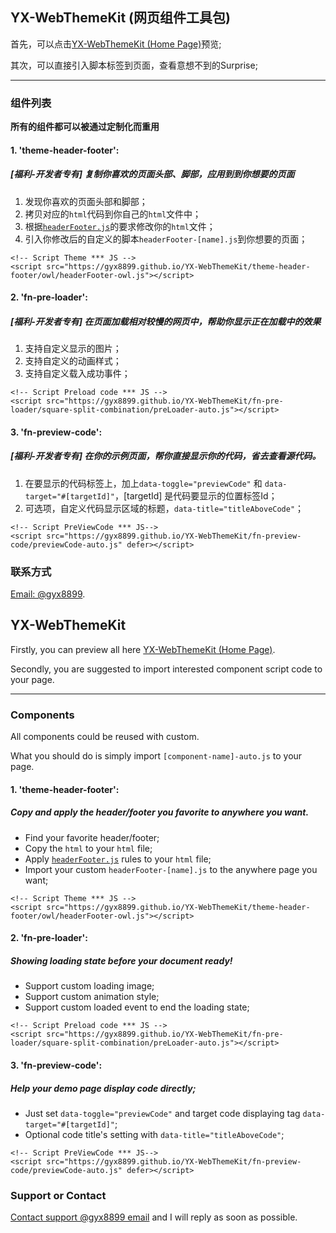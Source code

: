## YX-WebThemeKit (网页组件工具包)

首先，可以点击[YX-WebThemeKit (Home Page)](https://gyx8899.github.io/YX-WebThemeKit/)预览;

其次，可以直接引入脚本标签到页面，查看意想不到的Surprise;

----

### 组件列表

**所有的组件都可以被通过定制化而重用**

#### 1. 'theme-header-footer':
##### [福利-开发者专有] 复制你喜欢的页面头部、脚部，应用到到你想要的页面
1. 发现你喜欢的页面头部和脚部；
2. 拷贝对应的`html`代码到你自己的`html`文件中；
3. 根据[`headerFooter.js`](https://gyx8899.github.io/YX-WebThemeKit/theme-header-footer/headerFooter.js)的要求修改你的`html`文件；
4. 引入你修改后的自定义的脚本`headerFooter-[name].js`到你想要的页面；

```
<!-- Script Theme *** JS -->
<script src="https://gyx8899.github.io/YX-WebThemeKit/theme-header-footer/owl/headerFooter-owl.js"></script>
```

#### 2. 'fn-pre-loader':
##### [福利-开发者专有] 在页面加载相对较慢的网页中，帮助你显示正在加载中的效果
1. 支持自定义显示的图片；
2. 支持自定义的动画样式；
3. 支持自定义载入成功事件；

```
<!-- Script Preload code *** JS -->
<script src="https://gyx8899.github.io/YX-WebThemeKit/fn-pre-loader/square-split-combination/preLoader-auto.js"></script>
```

#### 3. 'fn-preview-code': 
##### [福利-开发者专有] 在你的示例页面，帮你直接显示你的代码，省去查看源代码。
1. 在要显示的代码标签上，加上`data-toggle="previewCode"` 和 `data-target="#[targetId]"`，[targetId] 是代码要显示的位置标签Id；
2. 可选项，自定义代码显示区域的标题，`data-title="titleAboveCode"`；
```
<!-- Script PreViewCode *** JS-->
<script src="https://gyx8899.github.io/YX-WebThemeKit/fn-preview-code/previewCode-auto.js" defer></script>
```

### 联系方式

 [Email: @gyx8899](<gyx8899@126.com>).
 


 ## YX-WebThemeKit
 
 Firstly, you can preview all here [YX-WebThemeKit (Home Page)](https://gyx8899.github.io/YX-WebThemeKit/).
 
 Secondly, you are suggested to import interested component script code to your page.
 
 ----
 
 ### Components
 
 All components could be reused with custom.
 
 What you should do is simply import `[component-name]-auto.js` to your page.
 
 #### 1. 'theme-header-footer':
 ##### Copy and apply the header/footer you favorite to anywhere you want.
 - Find your favorite header/footer; 
 - Copy the `html` to your `html` file; 
 - Apply [`headerFooter.js`](https://gyx8899.github.io/YX-WebThemeKit/theme-header-footer/headerFooter.js) rules to your `html` file;
 - Import your custom `headerFooter-[name].js` to the anywhere page you want; 
 
 ```
 <!-- Script Theme *** JS -->
 <script src="https://gyx8899.github.io/YX-WebThemeKit/theme-header-footer/owl/headerFooter-owl.js"></script>
 ```
 
 #### 2. 'fn-pre-loader':
 ##### Showing loading state before your document ready! 
 - Support custom loading image;
 - Support custom animation style;
 - Support custom loaded event to end the loading state;
 
 ```
 <!-- Script Preload code *** JS -->
 <script src="https://gyx8899.github.io/YX-WebThemeKit/fn-pre-loader/square-split-combination/preLoader-auto.js"></script>
 ```
 
 #### 3. 'fn-preview-code': 
 ##### Help your demo page display code directly; 
 - Just set `data-toggle="previewCode"` and target code displaying tag `data-target="#[targetId]"`; 
 - Optional code title's setting with `data-title="titleAboveCode"`; 
 ```
 <!-- Script PreViewCode *** JS-->
 <script src="https://gyx8899.github.io/YX-WebThemeKit/fn-preview-code/previewCode-auto.js" defer></script>
 ```
 
 ### Support or Contact
 
  [Contact support @gyx8899 email](<gyx8899@126.com>) and I will reply as soon as possible.

